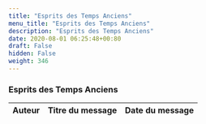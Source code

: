 ```yaml
---
title: "Esprits des Temps Anciens"
menu_title: "Esprits des Temps Anciens"
description: "Esprits des Temps Anciens"
date: 2020-08-01 06:25:48+00:80
draft: False
hidden: False
weight: 346
---
```

### Esprits des Temps Anciens

**Auteur** | **Titre du message** | **Date du message**  
---|---|---
